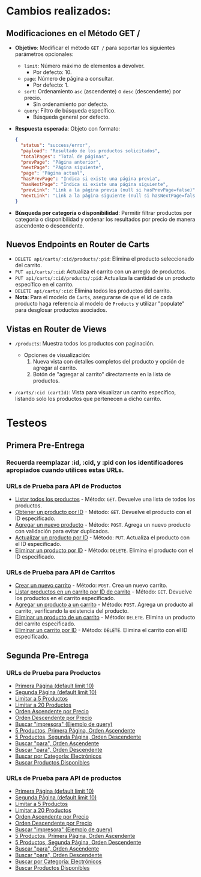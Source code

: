 # Cambios realizados:

## Modificaciones en el Método GET /

- **Objetivo**: Modificar el método `GET /` para soportar los siguientes parámetros opcionales:
  - `limit`: Número máximo de elementos a devolver.
    - Por defecto: 10.
  - `page`: Número de página a consultar.
    - Por defecto: 1.
  - `sort`: Ordenamiento `asc` (ascendente) o `desc` (descendente) por precio.
    - Sin ordenamiento por defecto.
  - `query`: Filtro de búsqueda específico.
    - Búsqueda general por defecto.

- **Respuesta esperada**: Objeto con formato:
  ```json
  {
    "status": "success/error",
    "payload": "Resultado de los productos solicitados",
    "totalPages": "Total de páginas",
    "prevPage": "Página anterior",
    "nextPage": "Página siguiente",
    "page": "Página actual",
    "hasPrevPage": "Indica si existe una página previa",
    "hasNextPage": "Indica si existe una página siguiente",
    "prevLink": "Link a la página previa (null si hasPrevPage=false)",
    "nextLink": "Link a la página siguiente (null si hasNextPage=false)"
  }
  ```

- **Búsqueda por categoría o disponibilidad**: Permitir filtrar productos por categoría o disponibilidad y ordenar los resultados por precio de manera ascendente o descendente.

## Nuevos Endpoints en Router de Carts

- `DELETE api/carts/:cid/products/:pid`: Elimina el producto seleccionado del carrito.
- `PUT api/carts/:cid`: Actualiza el carrito con un arreglo de productos.
- `PUT api/carts/:cid/products/:pid`: Actualiza la cantidad de un producto específico en el carrito.
- `DELETE api/carts/:cid`: Elimina todos los productos del carrito.
- **Nota**: Para el modelo de `Carts`, asegurarse de que el id de cada producto haga referencia al modelo de `Products` y utilizar "populate" para desglosar productos asociados.

## Vistas en Router de Views

- `/products`: Muestra todos los productos con paginación.
  - Opciones de visualización:
    1. Nueva vista con detalles completos del producto y opción de agregar al carrito.
    2. Botón de "agregar al carrito" directamente en la lista de productos.

- `/carts/:cid (cartId)`: Vista para visualizar un carrito específico, listando solo los productos que pertenecen a dicho carrito.

#
# Testeos

## Primera Pre-Entrega

### Recuerda reemplazar :id, :cid, y :pid con los identificadores apropiados cuando utilices estas URLs.

### URLs de Prueba para API de Productos

- [Listar todos los productos](http://localhost:8080/api/products) - Método: `GET`. Devuelve una lista de todos los productos.
- [Obtener un producto por ID](http://localhost:8080/api/products/:id) - Método: `GET`. Devuelve el producto con el ID especificado.
- [Agregar un nuevo producto](http://localhost:8080/api/products) - Método: `POST`. Agrega un nuevo producto con validación para evitar duplicados.
- [Actualizar un producto por ID](http://localhost:8080/api/products/:id) - Método: `PUT`. Actualiza el producto con el ID especificado.
- [Eliminar un producto por ID](http://localhost:8080/api/products/:id) - Método: `DELETE`. Elimina el producto con el ID especificado.

### URLs de Prueba para API de Carritos

- [Crear un nuevo carrito](http://localhost:8080/api/carts) - Método: `POST`. Crea un nuevo carrito.
- [Listar productos en un carrito por ID de carrito](http://localhost:8080/api/carts/:cid) - Método: `GET`. Devuelve los productos en el carrito especificado.
- [Agregar un producto a un carrito](http://localhost:8080/api/carts/:cid/product/:pid) - Método: `POST`. Agrega un producto al carrito, verificando la existencia del producto.
- [Eliminar un producto de un carrito](http://localhost:8080/api/carts/:cid/product/:pid) - Método: `DELETE`. Elimina un producto del carrito especificado.
- [Eliminar un carrito por ID](http://localhost:8080/api/carts/:cid) - Método: `DELETE`. Elimina el carrito con el ID especificado.

## Segunda Pre-Entrega

### URLs de Prueba para Productos

- [Primera Página (default limit 10)](http://localhost:8080/?page=1)
- [Segunda Página (default limit 10)](http://localhost:8080/?page=2)
- [Limitar a 5 Productos](http://localhost:8080/?limit=5)
- [Limitar a 20 Productos](http://localhost:8080/?limit=20)
- [Orden Ascendente por Precio](http://localhost:8080/?sort=asc)
- [Orden Descendente por Precio](http://localhost:8080/?sort=desc)
- [Buscar "impresora" (Ejemplo de query)](http://localhost:8080/?query=impresora)
- [5 Productos, Primera Página, Orden Ascendente](http://localhost:8080/?limit=5&page=1&sort=asc)
- [5 Productos, Segunda Página, Orden Descendente](http://localhost:8080/?limit=5&page=2&sort=desc)
- [Buscar "para", Orden Ascendente](http://localhost:8080/?query=para&sort=asc)
- [Buscar "para", Orden Descendente](http://localhost:8080/?query=para&sort=desc)
- [Buscar por Categoría: Electrónicos](http://localhost:8080/?query=categoria:Electrónicos&limit=0)
- [Buscar Productos Disponibles](http://localhost:8080/?query=disponible:true&limit=25)

### URLs de Prueba para API de productos

- [Primera Página (default limit 10)](http://localhost:8080/api/products/?page=1)
- [Segunda Página (default limit 10)](http://localhost:8080/api/products/?page=2)
- [Limitar a 5 Productos](http://localhost:8080/api/products/?limit=5)
- [Limitar a 20 Productos](http://localhost:8080/api/products/?limit=20)
- [Orden Ascendente por Precio](http://localhost:8080/api/products/?sort=asc)
- [Orden Descendente por Precio](http://localhost:8080/api/products/?sort=desc)
- [Buscar "impresora" (Ejemplo de query)](http://localhost:8080/api/products/?query=impresora)
- [5 Productos, Primera Página, Orden Ascendente](http://localhost:8080/api/products/?limit=5&page=1&sort=asc)
- [5 Productos, Segunda Página, Orden Descendente](http://localhost:8080/api/products/?limit=5&page=2&sort=desc)
- [Buscar "para", Orden Ascendente](http://localhost:8080/api/products/?query=para&sort=asc)
- [Buscar "para", Orden Descendente](http://localhost:8080/api/products/?query=para&sort=desc)
- [Buscar por Categoría: Electrónicos](http://localhost:8080/api/products/?query=categoria:Electrónicos)
- [Buscar Productos Disponibles](http://localhost:8080/api/products/?query=disponible:true)
